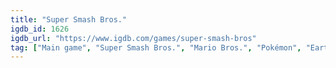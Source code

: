 ```yaml
---
title: "Super Smash Bros."
igdb_id: 1626
igdb_url: "https://www.igdb.com/games/super-smash-bros"
tag: ["Main game", "Super Smash Bros.", "Mario Bros.", "Pokémon", "Earthbound", "The Legend of Zelda", "Metroid", "Donkey Kong", "Star Fox", "Kirby", "Mario", "Yoshi", "F-Zero", "Nintendo", "HAL Laboratory", "Gradiente", "iQue", "Fighting", "Platform", "Single player", "Multiplayer", "Co-operative", "Split screen", "Side view", "Action", "Party"]
---
```

